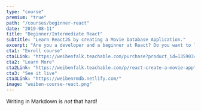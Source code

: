 ```yaml
---
type: "course"
premium: "true"
path: "/courses/beginner-react"
date: "2019-08-11"
title: "Beginner/Intermediate React"
subtitle: "Learn ReactJS by creating a Movie Database Application."
excerpt: "Are you a developer and a beginner at React? Do you want to learn React.js fundamentals in a real world project oriented course? Do you like quick learning and straight down to the point? Then this is the course for you!Guaranteed no \"foo\" and \"bar\" ... and no \"to-do-list\" app ;)"
cta1: "Enroll course"
cta1Link: "https://weibenfalk.teachable.com/purchase?product_id=1359034"
cta2: "Learn More"
cta2Link: "https://weibenfalk.teachable.com/p/react-create-a-movie-app"
cta3: "See it live"
cta3Link: "https://weibenrmdb.netlify.com/"
image: "weiben-course-react.png"
---
```

Writing in Markdown is _not_ that hard!

